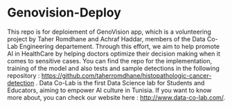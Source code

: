 # Genovision-Deploy
This repo is for deploiement of GenoVision app, which is a volunteering project by Taher Romdhane and Achraf Haddar, members of the Data Co-Lab Engineering departement. Through this effort, we aim to help promote AI in HealthCare by helping doctors optimize their decision making when it comes to sensitive cases. You can find the repo for the implementation, training of the model and also tests and sample detections in the following repository : https://github.com/taherromdhane/histopathologic-cancer-detection .
Data Co-Lab is the first Data Science lab for Students and Educators, aiming to empower AI culture in Tunisia. If you want to know more about, you can check our website here : http://www.data-co-lab.com/.
